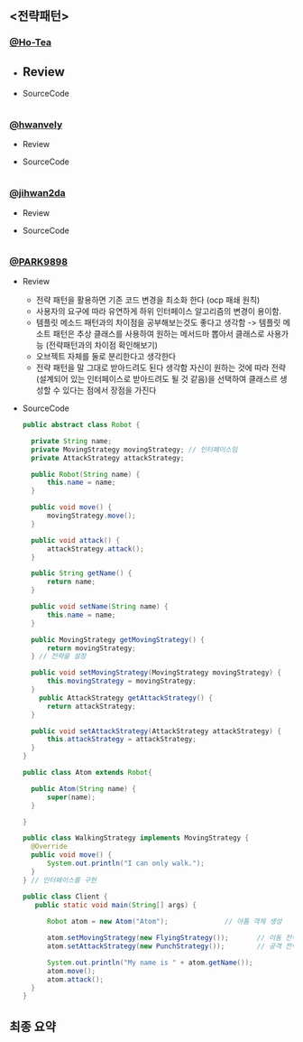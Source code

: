 ## <전략패턴>

### [@Ho-Tea](https://github.com/Ho-Tea)

- Review
  - 


- SourceCode
  ``` java
  
  ```


### [@hwanvely](https://github.com/Hwanvely)

- Review
  


- SourceCode
  ``` java
  
  ```


### [@jihwan2da](https://github.com/jihwan2da)

- Review
  


- SourceCode
  ``` java
  
  ```



### [@PARK9898](https://github.com/PARK9898)

- Review
  - 전략 패턴을 활용하면 기존 코드 변경을 최소화 한다 (ocp 패쇄 원칙)
  - 사용자의 요구에 따라 유연하게 하위 인터페이스 알고리즘의 변경이 용이함.
  - 템플릿 메소드 패턴과의 차이점을 공부해보는것도 좋다고 생각함 -> 템플릿 메소트 패턴은 추상 클래스를 사용하여 원하는 메서드마 뽑아서 클래스로 사용가능 (전략패턴과의 차이점 확인해보기)
  - 오브젝트 자체를 둘로 분리한다고 생각한다
  - 전략 패턴을 말 그대로 받아드려도 된다 생각함 자신이 원하는 것에 따라 전략(설계되어 있는 인터페이스로 받아드려도 될 것 같음)을 선택하여 클래스르 생성할 수 있다는 점에서 장점을 가진다


- SourceCode
  ``` java
  public abstract class Robot {

    private String name;
    private MovingStrategy movingStrategy; // 인터페이스임
    private AttackStrategy attackStrategy;

    public Robot(String name) {
        this.name = name;
    }

    public void move() {
        movingStrategy.move();
    }

    public void attack() {
        attackStrategy.attack();
    }

    public String getName() {
        return name;
    }

    public void setName(String name) {
        this.name = name;
    }

    public MovingStrategy getMovingStrategy() {
        return movingStrategy;
    } // 전략을 설정 

    public void setMovingStrategy(MovingStrategy movingStrategy) {
        this.movingStrategy = movingStrategy;
    }
      public AttackStrategy getAttackStrategy() {
        return attackStrategy;
    }

    public void setAttackStrategy(AttackStrategy attackStrategy) {
        this.attackStrategy = attackStrategy;
    }
  }

  public class Atom extends Robot{

    public Atom(String name) {
        super(name);
    }

  }

  public class WalkingStrategy implements MovingStrategy {
    @Override
    public void move() {
        System.out.println("I can only walk.");
    }
  } // 인터페이스를 구현

  public class Client {
     public static void main(String[] args) {
       
        Robot atom = new Atom("Atom");              // 아톰 객체 생성

        atom.setMovingStrategy(new FlyingStrategy());       // 이동 전략 설정 : 날기
        atom.setAttackStrategy(new PunchStrategy());        // 공격 전략 설정 : 펀치

        System.out.println("My name is " + atom.getName());
        atom.move();
        atom.attack();
    }
  }
  ```




## 최종 요약

